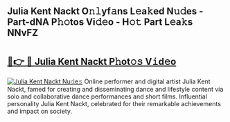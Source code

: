 ## Julia Kent Nackt O𝚗𝚕yf𝚊ns L𝚎a𝚔ed N𝚞𝚍es - Part-dNA P𝚑𝚘tos Vi𝚍𝚎o - H𝚘𝚝 Part L𝚎a𝚔s NNvFZ

# <h2><a href="http://kf3ycp.oniu.top/?m=Julia+Kent+Nackt">🔗👉 🔴 Julia Kent Nackt P𝚑ot𝚘𝚜 V𝚒d𝚎o</a></h2>

[![Julia Kent Nackt Nu𝚍e𝚜](https://i.imgur.com/0qMVB7G.gif)](http://kf3ycp.oniu.top/?m=Julia+Kent+Nackt)
Online performer and digital artist Julia Kent Nackt, famed for creating and disseminating dance and lifestyle content via solo and collaborative dance performances and short films. Influential personality Julia Kent Nackt, celebrated for their remarkable achievements and impact on society.  
